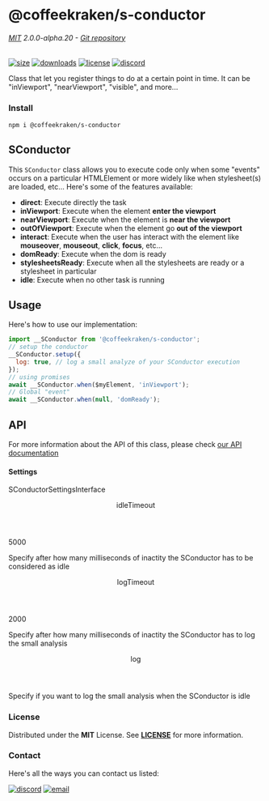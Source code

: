 <!-- This file has been generated using
     the "@coffeekraken/s-markdown-builder" package.
     !!! Do not edit it directly... -->


<!-- header -->
# @coffeekraken/s-conductor

###### [MIT](./license) 2.0.0-alpha.20 - [Git repository]()

<!-- shields -->
[![size](https://shields.io/bundlephobia/min/@coffeekraken/s-conductor?style=for-the-badge)](https://www.npmjs.com/package/@coffeekraken/s-conductor)
[![downloads](https://shields.io/npm/dm/@coffeekraken/s-conductor?style=for-the-badge)](https://www.npmjs.com/package/@coffeekraken/s-conductor)
[![license](https://shields.io/npm/l/@coffeekraken/s-conductor?style=for-the-badge)](./LICENSE)
[![discord](https://img.shields.io/discord/940362961682333767?color=5100FF&amp;label=Join%20us%20on%20Discord&amp;style=for-the-badge)](https://discord.gg/HzycksDJ)

<!-- description -->
Class that let you register things to do at a certain point in time. It can be &quot;inViewport&quot;, &quot;nearViewport&quot;, &quot;visible&quot;, and more...

<!-- install -->
### Install

```shell
npm i @coffeekraken/s-conductor

```

<!-- body -->

<!--
/**
* @name            README
* @namespace       doc
* @type            Markdown
* @platform        md
* @status          stable
* @menu            Documentation           /doc/readme
*
* @since           2.0.0
* @author    Olivier Bossel <olivier.bossel@gmail.com> (https://coffeekraken.io)
*/
-->

## SConductor

This `SConductor` class allows you to execute code only when some "events" occurs on a particular HTMLElement or more widely like when stylesheet(s) are loaded, etc...
Here's some of the features available:

-   **direct**: Execute directly the task
-   **inViewport**: Execute when the element **enter the viewport**
-   **nearViewport**: Execute when the element is **near the viewport**
-   **outOfViewport**: Execute when the element go **out of the viewport**
-   **interact**: Execute when the user has interact with the element like **mouseover**, **mouseout**, **click**, **focus**, etc...
-   **domReady**: Execute when the dom is ready
-   **stylesheetsReady**: Execute when all the stylesheets are ready or a stylesheet in particular
-   **idle**: Execute when no other task is running

## Usage

Here's how to use our implementation:

```js
import __SConductor from '@coffeekraken/s-conductor';
// setup the conductor
__SConductor.setup({
  log: true, // log a small analyze of your SConductor execution
});
// using promises
await __SConductor.when($myElement, 'inViewport');
// Global "event"
await __SConductor.when(null, 'domReady');

```

## API

For more information about the API of this class, please check [our API documentation](/api/@coffeekraken.s-conductor.js.SConductor)

#### Settings

<span class="s-typo s-typo--code">
SConductorSettingsInterface
</span>

<dl>
<dt class="s-font s-font--40 s-mbe s-mbe--30">
<header class="s-flex s-bg s-bg--main-surface s-radius">
<div class="s-flex-item s-flex-item--grow s-tc s-tc--accent s-p s-p--30 s-typo s-typo--strong">
idleTimeout             </div>
<div class="s-typo s-typo--bold s-p s-p--30 s-tc s-tc--info"></div>
</header>
<div class="s-pi s-pi--30 s-mbs s-mbs--40">
<div class="s-typo s-typo--code">5000</div>
</div>
<p class="s-typo s-typo--p s-p s-p--30">Specify after how many milliseconds of inactity the SConductor has to be considered as idle </p>
</dt>
<dt class="s-font s-font--40 s-mbe s-mbe--30">
<header class="s-flex s-bg s-bg--main-surface s-radius">
<div class="s-flex-item s-flex-item--grow s-tc s-tc--accent s-p s-p--30 s-typo s-typo--strong">
logTimeout             </div>
<div class="s-typo s-typo--bold s-p s-p--30 s-tc s-tc--info"></div>
</header>
<div class="s-pi s-pi--30 s-mbs s-mbs--40">
<div class="s-typo s-typo--code">2000</div>
</div>
<p class="s-typo s-typo--p s-p s-p--30">Specify after how many milliseconds of inactity the SConductor has to log the small analysis</p>
</dt>
<dt class="s-font s-font--40 s-mbe s-mbe--30">
<header class="s-flex s-bg s-bg--main-surface s-radius">
<div class="s-flex-item s-flex-item--grow s-tc s-tc--accent s-p s-p--30 s-typo s-typo--strong">
log             </div>
<div class="s-typo s-typo--bold s-p s-p--30 s-tc s-tc--info"></div>
</header>
<p class="s-typo s-typo--p s-p s-p--30">Specify if you want to log the small analysis when the SConductor is idle</p>
</dt>
</dl>


<!-- license -->
### License

Distributed under the **MIT** License. See **[LICENSE](./license)** for more information.

<!-- contact -->
### Contact

Here's all the ways you can contact us listed:

[![discord](https://img.shields.io/badge/Join%20us%20on%20discord-Join-blueviolet?style=[config.shieldsio.style]&amp;logo=discord)](https://discord.gg/HzycksDJ)
[![email](https://img.shields.io/badge/Email%20us-Go-green?style=[config.shieldsio.style]&amp;logo=Mail.Ru)](mailto:olivier.bossel@gmail.com)
